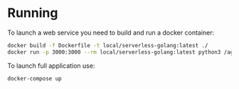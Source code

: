 # Running

To launch a web service you need to build and run a docker container:
```bash
docker build -f Dockerfile -t local/serverless-golang:latest ./
docker run -p 3000:3000 --rm local/serverless-golang:latest python3 /agent/launch.py
```

To launch full application use:
```bash
docker-compose up
```